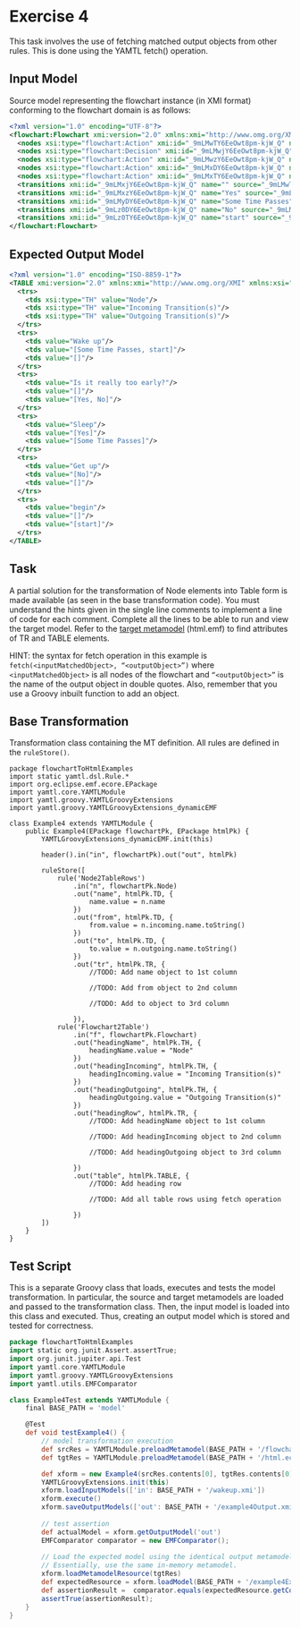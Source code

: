 # Exercise 4

This task involves the use of fetching matched output objects from other rules. This is done using the YAMTL fetch() operation.

## Input Model

Source model representing the flowchart instance (in XMI format) conforming to the flowchart domain is as follows:

``` xml
<?xml version="1.0" encoding="UTF-8"?>
<flowchart:Flowchart xmi:version="2.0" xmlns:xmi="http://www.omg.org/XMI" xmlns:xsi="http://www.w3.org/2001/XMLSchema-instance" xmlns:flowchart="flowchart" xmi:id="_9mLMwDY6EeOwt8pm-kjW_Q" name="Wakeup">
  <nodes xsi:type="flowchart:Action" xmi:id="_9mLMwTY6EeOwt8pm-kjW_Q" name="Wake up" outgoing="_9mLMxjY6EeOwt8pm-kjW_Q" incoming="_9mLMyDY6EeOwt8pm-kjW_Q _9mLz0TY6EeOwt8pm-kjW_Q"/>
  <nodes xsi:type="flowchart:Decision" xmi:id="_9mLMwjY6EeOwt8pm-kjW_Q" name="Is it really too early?" outgoing="_9mLMxzY6EeOwt8pm-kjW_Q _9mLz0DY6EeOwt8pm-kjW_Q" incoming="_9mLMxjY6EeOwt8pm-kjW_Q"/>
  <nodes xsi:type="flowchart:Action" xmi:id="_9mLMwzY6EeOwt8pm-kjW_Q" name="Sleep" outgoing="_9mLMyDY6EeOwt8pm-kjW_Q" incoming="_9mLMxzY6EeOwt8pm-kjW_Q"/>
  <nodes xsi:type="flowchart:Action" xmi:id="_9mLMxDY6EeOwt8pm-kjW_Q" name="Get up" incoming="_9mLz0DY6EeOwt8pm-kjW_Q"/>
  <nodes xsi:type="flowchart:Action" xmi:id="_9mLMxTY6EeOwt8pm-kjW_Q" name="begin" outgoing="_9mLz0TY6EeOwt8pm-kjW_Q"/>
  <transitions xmi:id="_9mLMxjY6EeOwt8pm-kjW_Q" name="" source="_9mLMwTY6EeOwt8pm-kjW_Q" target="_9mLMwjY6EeOwt8pm-kjW_Q"/>
  <transitions xmi:id="_9mLMxzY6EeOwt8pm-kjW_Q" name="Yes" source="_9mLMwjY6EeOwt8pm-kjW_Q" target="_9mLMwzY6EeOwt8pm-kjW_Q"/>
  <transitions xmi:id="_9mLMyDY6EeOwt8pm-kjW_Q" name="Some Time Passes" source="_9mLMwzY6EeOwt8pm-kjW_Q" target="_9mLMwTY6EeOwt8pm-kjW_Q"/>
  <transitions xmi:id="_9mLz0DY6EeOwt8pm-kjW_Q" name="No" source="_9mLMwjY6EeOwt8pm-kjW_Q" target="_9mLMxDY6EeOwt8pm-kjW_Q"/>
  <transitions xmi:id="_9mLz0TY6EeOwt8pm-kjW_Q" name="start" source="_9mLMxTY6EeOwt8pm-kjW_Q" target="_9mLMwTY6EeOwt8pm-kjW_Q"/>
</flowchart:Flowchart>
```

## Expected Output Model

``` xml
<?xml version="1.0" encoding="ISO-8859-1"?>
<TABLE xmi:version="2.0" xmlns:xmi="http://www.omg.org/XMI" xmlns:xsi="http://www.w3.org/2001/XMLSchema-instance" xmlns="HTML">
  <trs>
    <tds xsi:type="TH" value="Node"/>
    <tds xsi:type="TH" value="Incoming Transition(s)"/>
    <tds xsi:type="TH" value="Outgoing Transition(s)"/>
  </trs>
  <trs>
    <tds value="Wake up"/>
    <tds value="[Some Time Passes, start]"/>
    <tds value="[]"/>
  </trs>
  <trs>
    <tds value="Is it really too early?"/>
    <tds value="[]"/>
    <tds value="[Yes, No]"/>
  </trs>
  <trs>
    <tds value="Sleep"/>
    <tds value="[Yes]"/>
    <tds value="[Some Time Passes]"/>
  </trs>
  <trs>
    <tds value="Get up"/>
    <tds value="[No]"/>
    <tds value="[]"/>
  </trs>
  <trs>
    <tds value="begin"/>
    <tds value="[]"/>
    <tds value="[start]"/>
  </trs>
</TABLE>
```

## Task

A partial solution for the transformation of Node elements into Table form is made available (as seen in the base transformation code). You must understand the hints given in the single line comments to implement a line of code for each comment. Complete all the lines to be able to run and view the target model. Refer to the [target metamodel](../exercises/flowchart-to-html-worksheet.md#target-metamodel) (html.emf) to find attributes of TR and TABLE elements. 

HINT: the syntax for fetch operation in this example is `fetch(<inputMatchedObject>, “<outputObject>”)` where `<inputMatchedObject>` is all nodes of the flowchart and `“<outputObject>”` is the name of the output object in double quotes. Also, remember that you use a Groovy inbuilt function to add an object.

## Base Transformation

Transformation class containing the MT definition. All rules are defined in the `ruleStore()`.

``` yamtl-groovy
package flowchartToHtmlExamples
import static yamtl.dsl.Rule.*
import org.eclipse.emf.ecore.EPackage
import yamtl.core.YAMTLModule
import yamtl.groovy.YAMTLGroovyExtensions
import yamtl.groovy.YAMTLGroovyExtensions_dynamicEMF

class Example4 extends YAMTLModule {
	public Example4(EPackage flowchartPk, EPackage htmlPk) {
		YAMTLGroovyExtensions_dynamicEMF.init(this)

		header().in("in", flowchartPk).out("out", htmlPk)
		
		ruleStore([
			rule('Node2TableRows')
				.in("n", flowchartPk.Node)
				.out("name", htmlPk.TD, {
					name.value = n.name 
				})
				.out("from", htmlPk.TD, {
					from.value = n.incoming.name.toString()
				})
				.out("to", htmlPk.TD, { 
					to.value = n.outgoing.name.toString()
				})
				.out("tr", htmlPk.TR, {
					//TODO: Add name object to 1st column

					//TODO: Add from object to 2nd column

					//TODO: Add to object to 3rd column

				}),
			rule('Flowchart2Table')
				.in("f", flowchartPk.Flowchart)
				.out("headingName", htmlPk.TH, {
					headingName.value = "Node"
				})
				.out("headingIncoming", htmlPk.TH, {
					headingIncoming.value = "Incoming Transition(s)"
				})
				.out("headingOutgoing", htmlPk.TH, {
					headingOutgoing.value = "Outgoing Transition(s)"
				})
				.out("headingRow", htmlPk.TR, {
					//TODO: Add headingName object to 1st column

					//TODO: Add headingIncoming object to 2nd column

					//TODO: Add headingOutgoing object to 3rd column

				})
				.out("table", htmlPk.TABLE, {
					//TODO: Add heading row

					//TODO: Add all table rows using fetch operation

				})
		]) 
	}
}
```

## Test Script

This is a separate Groovy class that loads, executes and tests the model transformation. In particular, the source and target metamodels are loaded and passed to the transformation class. Then, the input model is loaded into this class and executed. Thus, creating an output model which is stored and tested for correctness.

``` groovy
package flowchartToHtmlExamples
import static org.junit.Assert.assertTrue;
import org.junit.jupiter.api.Test
import yamtl.core.YAMTLModule
import yamtl.groovy.YAMTLGroovyExtensions
import yamtl.utils.EMFComparator

class Example4Test extends YAMTLModule {
	final BASE_PATH = 'model'

	@Test
	def void testExample4() {
		// model transformation execution
		def srcRes = YAMTLModule.preloadMetamodel(BASE_PATH + '/flowchart.ecore')
		def tgtRes = YAMTLModule.preloadMetamodel(BASE_PATH + '/html.ecore')

		def xform = new Example4(srcRes.contents[0], tgtRes.contents[0])
		YAMTLGroovyExtensions.init(this)
		xform.loadInputModels(['in': BASE_PATH + '/wakeup.xmi'])
		xform.execute()
		xform.saveOutputModels(['out': BASE_PATH + '/example4Output.xmi'])
		
		// test assertion
		def actualModel = xform.getOutputModel('out')
		EMFComparator comparator = new EMFComparator();
		
		// Load the expected model using the identical output metamodel from the transformation.
		// Essentially, use the same in-memory metamodel.
		xform.loadMetamodelResource(tgtRes)
		def expectedResource = xform.loadModel(BASE_PATH + '/example4ExpectedOutput.xmi', false)
		def assertionResult =  comparator.equals(expectedResource.getContents(), actualModel.getContents())
		assertTrue(assertionResult);
	}
}
```